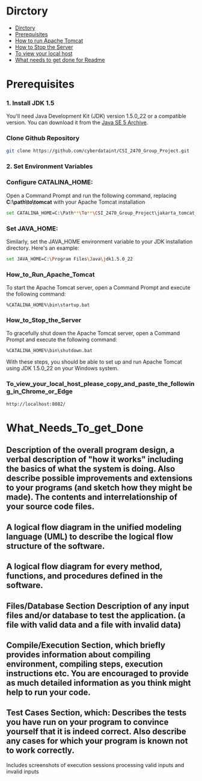# Dirctory 
 - [Dirctory](#Dirctory)
 - [Prerequisites](#Prerequisites)
 - [How to run Apache Tomcat](#How_to_Run_Apache_tomcat)
 - [How to Stop the Server](#How_to_Stop_the_Server)
 - [To view your local host](#To_view_your_local_host_please_copy_and_paste_the_following_in_Chrome_or_Edge)
 - [What needs to get done for Readme](#What_Needs_To_get_Done) 

# Prerequisites
### 1. Install JDK 1.5
You'll need Java Development Kit (JDK) version 1.5.0_22 or a compatible version. You can download it from the [Java SE 5 Archive](https://www.oracle.com/java/technologies/java-archive-javase5-downloads.html).


### Clone Github Repository 


~~~sh
git clone https://github.com/cyberdataint/CSI_2470_Group_Project.git
~~~


### 2. Set Environment Variables

### Configure CATALINA_HOME:
Open a Command Prompt and run the following command, replacing **C:\path\to\tomcat** with your Apache Tomcat installation 


~~~sh
set CATALINA_HOME=C:\Path**\To**\CSI_2470_Group_Project\jakarta_tomcat_5.0.25
~~~


### Set JAVA_HOME:

Similarly, set the JAVA_HOME environment variable to your JDK installation directory. Here's an example:


~~~sh
set JAVA_HOME=C:\Program Files\Java\jdk1.5.0_22
~~~


### How_to_Run_Apache_Tomcat

To start the Apache Tomcat server, open a Command Prompt and execute the following command:


~~~
%CATALINA_HOME%\bin\startup.bat
~~~


### How_to_Stop_the_Server
To gracefully shut down the Apache Tomcat server, open a Command Prompt and execute the following command:


~~~
%CATALINA_HOME%\bin\shutdown.bat
~~~


With these steps, you should be able to set up and run Apache Tomcat using JDK 1.5.0_22 on your Windows system.

### To_view_your_local_host_please_copy_and_paste_the_following_in_Chrome_or_Edge 


~~~
http://localhost:8082/
~~~



# What_Needs_To_get_Done 

Description of the overall program design, a verbal description of "how it works" including the basics of what the system is doing. Also describe possible improvements and extensions to your programs (and sketch how they might be made).
The contents and interrelationship of your source code files.
-
A logical flow diagram in the unified modeling language (UML) to describe the logical flow structure of the software.
-
A logical flow diagram for every method, functions, and procedures defined in the software.
-
Files/Database Section Description of any input files and/or database to test the application. (a file with valid data and a file with invalid data)
-
Compile/Execution Section, which briefly provides information about compiling environment, compiling steps, execution instructions etc. You are encouraged to provide as much detailed information as you think might help to run your code.
-
Test Cases Section, which:
Describes the tests you have run on your program to convince yourself that it is indeed correct.
Also describe any cases for which your program is known not to work correctly.
-
Includes screenshots of execution sessions processing valid inputs and invalid inputs

